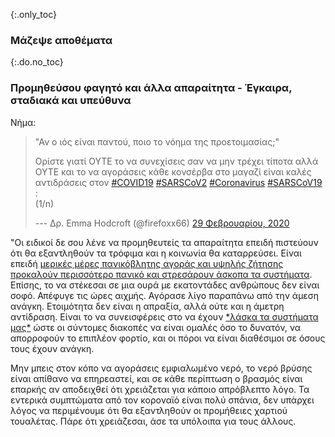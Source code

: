 {:.only_toc}
### Μάζεψε αποθέματα

{:.do.no_toc}
### Προμηθεύσου φαγητό και άλλα απαραίτητα - Έγκαιρα, σταδιακά και υπεύθυνα

Νήμα:

> "Αν ο ιός είναι παντού, ποιο το νόημα της προετοιμασίας;"
>
> Ορίστε γιατί ΟΥΤΕ το να συνεχίσεις σαν να μην τρέχει τίποτα αλλά ΟΥΤΕ και το να αγοράσεις κάθε κονσέρβα στο μαγαζί είναι καλές αντιδράσεις στον
> [\#COVID19](https://twitter.com/hashtag/COVID19?src=hash&ref_src=twsrc%5Etfw)
> [\#SARSCoV2](https://twitter.com/hashtag/SARSCoV2?src=hash&ref_src=twsrc%5Etfw)
> [\#Coronavirus](https://twitter.com/hashtag/Coronavirus?src=hash&ref_src=twsrc%5Etfw)
> [\#SARSCoV19](https://twitter.com/hashtag/SARSCoV19?src=hash&ref_src=twsrc%5Etfw)
> :\
> (1/n)
>
> --- Δρ. Emma Hodcroft (\@firefoxx66) [29 Φεβρουαρίου,
> 2020](https://twitter.com/firefoxx66/status/1233666678841597952?ref_src=twsrc%5Etfw)

"Οι ειδικοί δε σου λένε να προμηθευτείς τα απαραίτητα επειδή πιστεύουν ότι θα εξαντληθούν τα τρόφιμα και η κοινωνία θα καταρρεύσει. Είναι επειδή [μερικές μέρες πανικόβλητης αγοράς και υψηλής ζήτησης προκαλούν περισσότερο πανικό και στρεσάρουν άσκοπα τα συστήματα](https://twitter.com/firefoxx66/status/1233666678841597952). Επίσης, το να στέκεσαι σε μια ουρά με εκατοντάδες ανθρώπους δεν είναι σοφό. Απέφυγε τις ώρες αιχμής. Αγόρασε λίγο παραπάνω από την άμεση ανάγκη. Ετοιμότητα δεν είναι η απραξία, αλλά ούτε και η άμετρη αντίδραση. Είναι το να συνεισφέρεις στο να έχουν [\*λάσκα τα συστήματα μας\*](https://twitter.com/firefoxx66/status/1233666678841597952) ώστε οι σύντομες διακοπές να είναι ομαλές όσο το δυνατόν, να απορροφούν το επιπλέον φορτίο, και οι πόροι να είναι διαθέσιμοι σε όσους τους έχουν ανάγκη.

Μην μπεις στον κόπο να αγοράσεις εμφιαλωμένο νερό, το νερό βρύσης είναι απίθανο να επηρεαστεί, και σε κάθε περίπτωση ο βρασμός είναι επαρκής αν αποδειχθεί ότι χρειάζεται για κάποιο απρόβλεπτο λόγο. Τα εντερικά συμπτώματα από τον κοροναϊό είναι πολύ σπάνια, δεν υπάρχει λόγος να περιμένουμε ότι θα εξαντληθούν οι προμήθειες χαρτιού τουαλέτας. Πάρε ότι χρειάζεσαι, άσε τα υπόλοιπα για τους άλλους.
